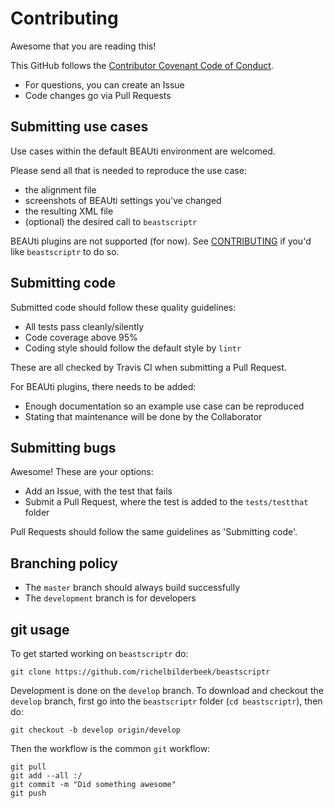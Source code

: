 # Contributing

Awesome that you are reading this!

This GitHub follows the [Contributor Covenant Code of Conduct](code_of_conduct.md).

 * For questions, you can create an Issue
 * Code changes go via Pull Requests

## Submitting use cases

Use cases within the default BEAUti environment are welcomed.

Please send all that is needed to reproduce the use case:

 * the alignment file
 * screenshots of BEAUti settings you've changed
 * the resulting XML file
 * (optional) the desired call to `beastscriptr`

BEAUti plugins are not supported (for now). See [CONTRIBUTING](CONTRIBUTING.md)
if you'd like `beastscriptr` to do so.

## Submitting code

Submitted code should follow these quality guidelines:

 * All tests pass cleanly/silently
 * Code coverage above 95%
 * Coding style should follow the default style by `lintr`

These are all checked by Travis CI when submitting
a Pull Request. 

For BEAUti plugins, there needs to be added:

 * Enough documentation so an example use case can be reproduced
 * Stating that maintenance will be done by the Collaborator

## Submitting bugs

Awesome! These are your options:

 * Add an Issue, with the test that fails
 * Submit a Pull Request, where the test is added to the `tests/testthat` folder

Pull Requests should follow the same guidelines as 'Submitting code'.

## Branching policy

 * The `master` branch should always build successfully
 * The `development` branch is for developers

## git usage

To get started working on `beastscriptr` do:

```
git clone https://github.com/richelbilderbeek/beastscriptr
```

Development is done on the `develop` branch. 
To download and checkout the `develop` branch, 
first go into the `beastscriptr` folder (`cd beastscriptr`), then do:

```
git checkout -b develop origin/develop
```

Then the workflow is the common `git` workflow:

```
git pull
git add --all :/
git commit -m "Did something awesome"
git push
```
